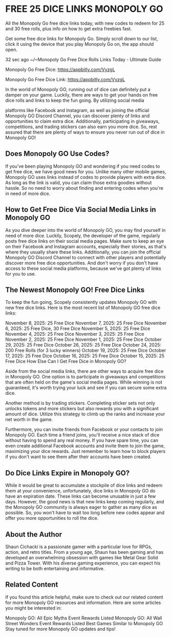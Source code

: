 # FREE 25 DICE LINKS MONOPOLY GO

All the Monopoly Go free dice links today, with new codes to redeem for 25 and 30 free rolls, plus info on how to get extra freebies fast.

Get some free dice links for Monopoly Go. Simply scroll down to our list, click it using the device that you play Monopoly Go on, the app should open.

32 sec ago ~/~Monopoly Go Free Dice Rolls Links Today - Ultimate Guide

Monopoly Go Free Dice: https://appbitly.com/VyzgL

Monopoly Go Free Dice Link: https://appbitly.com/VyzgL

In the world of Monopoly GO, running out of dice can definitely put a damper on your game. Luckily, there are ways to get your hands on free dice rolls and links to keep the fun going. By utilizing social media

platforms like Facebook and Instagram, as well as joining the official Monopoly GO Discord Channel, you can discover plenty of links and opportunities to claim extra dice. Additionally, participating in giveaways, competitions, and trading stickers can also earn you more dice. So, rest assured that there are plenty of ways to ensure you never run out of dice in Monopoly GO!

## Does Monopoly GO Use Codes?

If you've been playing Monopoly GO and wondering if you need codes to get free dice, we have good news for you. Unlike many other mobile games, Monopoly GO uses links instead of codes to provide players with extra dice. As long as the link is valid, you can claim those extra goodies without hassle. So no need to worry about finding and entering codes when you're in need of more dice.

## How to Get Free Dice Via Social Media Links in Monopoly GO

As you dive deeper into the world of Monopoly GO, you may find yourself in need of more dice. Luckily, Scopely, the developer of the game, regularly posts free dice links on their social media pages. Make sure to keep an eye on their Facebook and Instagram accounts, especially their stories, as that's where they usually share these links. Additionally, you can join the official Monopoly GO Discord Channel to connect with other players and potentially discover more free dice opportunities. And don't worry if you don't have access to these social media platforms, because we've got plenty of links for you to use.

## The Newest Monopoly GO! Free Dice Links

To keep the fun going, Scopely consistently updates Monopoly GO with new free dice links. Here is the most recent list of Monopoly GO free dice links:

November 8, 2025: 25 Free Dice November 7, 2025: 25 Free Dice November 6, 2025: 25 Free Dice, 30 Free Dice November 5, 2025: 25 Free Dice November 4, 2025: 25 Free Dice November 3, 2025: 25 Free Dice November 2, 2025: 25 Free Dice November 1, 2025: 25 Free Dice October 29, 2025: 25 Free Dice October 26, 2025: 25 Free Dice October 24, 2025: 200 Free Rolls (for 3 lucky winners) October 19, 2025: 25 Free Dice October 17, 2025: 25 Free Dice October 16, 2025: 25 Free Dice October 15, 2025: 25 Free Dice How Else Can I Get Free Dice in Monopoly GO?

Aside from the social media links, there are other ways to acquire free dice in Monopoly GO. One option is to participate in giveaways and competitions that are often held on the game's social media pages. While winning is not guaranteed, it's worth trying your luck and see if you can secure some extra dice.

Another method is by trading stickers. Completing sticker sets not only unlocks tokens and more stickers but also rewards you with a significant amount of dice. Utilize this strategy to climb up the ranks and increase your net worth in the game.

Furthermore, you can invite friends from Facebook or your contacts to join Monopoly GO. Each time a friend joins, you'll receive a nice stack of dice without having to spend any real money. If you have spare time, you can even create additional Facebook accounts and invite them to join the game, maximizing your dice rewards. Just remember to learn how to block players if you don't want to see them after their accounts have been created.

## Do Dice Links Expire in Monopoly GO?

While it would be great to accumulate a stockpile of dice links and redeem them at your convenience, unfortunately, dice links in Monopoly GO do have an expiration date. These links can become unusable in just a few days. However, the good news is that new links keep coming regularly, and the Monopoly GO community is always eager to gather as many dice as possible. So, you won't have to wait too long before new codes appear and offer you more opportunities to roll the dice.

## About the Author

Shaun Cichacki is a passionate gamer with a particular love for RPGs, action, and retro titles. From a young age, Shaun has been gaming and has developed an overwhelming obsession with games like Metal Gear Solid and Pizza Tower. With his diverse gaming experience, you can expect his writing to be both entertaining and informative.

## Related Content

If you found this article helpful, make sure to check out our related content for more Monopoly GO resources and information. Here are some articles you might be interested in:

Monopoly GO: All Epic Myths Event Rewards Listed Monopoly GO: All Wall Street Wonders Event Rewards Listed Best Games Similar to Monopoly GO Stay tuned for more Monopoly GO updates and tips!
